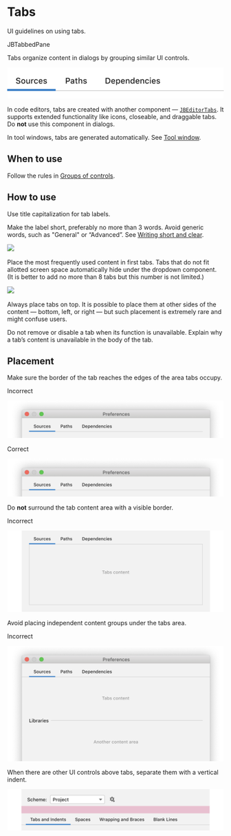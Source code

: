 <!-- Copyright 2000-2024 JetBrains s.r.o. and contributors. Use of this source code is governed by the Apache 2.0 license. -->

# Tabs

<link-summary>UI guidelines on using tabs.</link-summary>

<tldr>JBTabbedPane</tldr>

Tabs organize content in dialogs by grouping similar UI controls.

![](../../../images/ui/tabs/01_example.png)

In code editors, tabs are created with another component — [`JBEditorTabs`](%gh-ic%/platform/platform-api/src/com/intellij/ui/tabs/impl/JBEditorTabs.java). It supports extended functionality like icons, closeable, and draggable tabs. Do **not** use this component in dialogs.

In tool windows, tabs are generated automatically. See [Tool window](tool_window.md).


## When to use

Follow the rules in [Groups of controls](groups_of_controls.md).


## How to use

Use title capitalization for tab labels.

Make the label short, preferably no more than 3 words. Avoid generic words, such as "General" or “Advanced”. See [Writing short and clear](writing_short.md).

![](02_naming.png)

Place the most frequently used content in first tabs. Tabs that do not fit allotted screen space automatically hide under the dropdown component. (It is better to add no more than 8 tabs but this number is not limited.)

![](03_hidden_tabs.png)

Always place tabs on top. It is possible to place them at other sides of the content — bottom, left, or right — but such placement is extremely rare and might confuse users.

Do not remove or disable a tab when its function is unavailable. Explain why a tab’s content is unavailable in the body of the tab.


## Placement

Make sure the border of the tab reaches the edges of the area tabs occupy.

<p> Incorrect </p>

![](../../../images/ui/tabs/04_layout_border_incorrect.png)

<p> Correct </p>

![](../../../images/ui/tabs/04_layout_border_correct.png)

Do **not** surround the tab content area with a visible border.

<p> Incorrect </p>

![](../../../images/ui/tabs/05_bordered.png)

Avoid placing independent content groups under the tabs area.

<p> Incorrect </p>

![](../../../images/ui/tabs/06_layout_content_under.png)

When there are other UI controls above tabs, separate them with a vertical indent.

![](../../../images/ui/tabs/07_inset.png)

